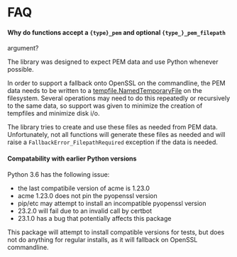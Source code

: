 FAQ
===

#### Why do functions accept a `{type}_pem` and optional `{type_}_pem_filepath`
argument?

The library was designed to expect PEM data and use Python whenever possible.

In order to support a fallback onto OpenSSL on the commandline, the PEM data
needs to be written to a
[tempfile.NamedTemporaryFile](https://docs.python.org/3/library/tempfile.html#tempfile.NamedTemporaryFile)
on the filesystem. Several operations may need to do this repeatedly or
recursively to the same data, so support was given to minimize the creation of
tempfiles and minimize disk i/o.

The library tries to create and use these files as needed from PEM data.
Unfortunately, not all functions will generate these files as needed and will
raise a `FallbackError_FilepathRequired` exception if the data is needed.


#### Compatability with earlier Python versions

Python 3.6 has the following issue:

* the last compatibile version of acme is 1.23.0 
* acme 1.23.0 does not pin the pyopenssl version
* pip/etc may attempt to install an incompatible pyopenssl version
 * 23.2.0 will fail due to an invalid call by certbot
 * 23.1.0 has a bug that potentially affects this package

This package will attempt to install compatible versions for tests, but does not
do anything for regular installs, as it will fallback on OpenSSL commandline.